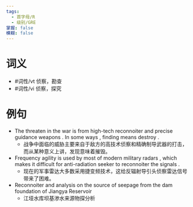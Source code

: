 ```yaml
---
tags:
  - 首字母/R
  - 级别/GRE
掌握: false
模糊: false
---
```

# 词义
- #词性/vt  侦察，勘查
- #词性/vi  侦察，探究
# 例句
- The threaten in the war is from high-tech reconnoiter and precise guidance weapons . In some ways , finding means destroy .
	- 战争中面临的威胁主要来自于敌方的高技术侦察和精确制导武器的打击，而从某种意义上讲，发现意味着摧毁。
- Frequency agility is used by most of modern military radars , which makes it difficult for anti-radiation seeker to reconnoiter the signals .
	- 现在的军事雷达大多数采用捷变频技术，这给反辐射导引头侦察雷达信号带来了困难。
- Reconnoiter and analysis on the source of seepage from the dam foundation of Jiangya Reservoir
	- 江垭水库坝基渗水来源物探分析
